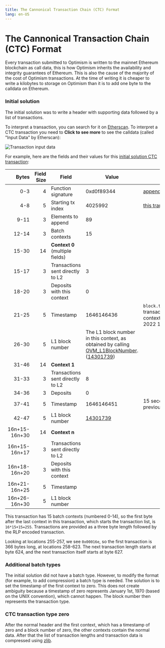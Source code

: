 ```yaml
---
title: The Cannonical Transaction Chain (CTC) Format
lang: en-US
---
```


# The Cannonical Transaction Chain (CTC) Format

Every transaction submitted to Optimism is written to the mainnet Ethereum blockchain as call data, this is how Optimism inherits the availability and integrity guarantees of Ethereum. This is also the cause of the majority of the cost of Optimism transactions. At the time of writing it is cheaper to write a kilobytes to storage on Optimism than it is to add one byte to the calldata on Ethereum.

### Initial solution

The initial solution was to write a header with supporting data followed by a list of transactions.

To interpret a transaction, you can search for it on [Etherscan](https://etherscan.io/). To interpret a CTC transaction you need to **Click to see more** to see the calldata (called "Input Data" by Etherscan):

![Transaction input data](../../src/assets/docs/protocol/compressed-ctc/input-data.png)

For example, here are the fields and their values for this [initial solution CTC transaction](https://etherscan.io/tx/0xf5a2dd9d0815ad4dcee00063ff8f8f3fd44b3bd8ffc1f7f6c7f7f0b4b086c5a7/advanced):

|         Bytes | Field Size | Field                            | Value                                                                                                                                                                                                                                                              | Comments                                                                                       |
| ------------: | ---------: | -------------------------------- | ------------------------------------------------------------------------------------------------------------------------------------------------------------------------------------------------------------------------------------------------------------------ | ---------------------------------------------------------------------------------------------- |
|           0-3 |          4 | Function signature               | 0xd0f89344                                                                                                                                                                                                                                                         | [appendSequencerBatch()](https://www.4byte.directory/signatures/?bytes4\_signature=0xd0f89344) |
|           4-8 |          5 | Starting tx index                | 4025992                                                                                                                                                                                                                                                            | [this transaction](https://optimistic.etherscan.io/tx/4025992)                                 |
|          9-11 |          3 | Elements to append               | 89                                                                                                                                                                                                                                                                 |                                                                                                |
|         12-14 |          3 | Batch contexts                   | 15                                                                                                                                                                                                                                                                 |                                                                                                |
|         15-30 |         14 | **Context 0** (multiple fields)  |                                                                                                                                                                                                                                                                    |                                                                                                |
|         15-17 |          3 | Transactions sent directly to L2 | 3                                                                                                                                                                                                                                                                  |                                                                                                |
|         18-20 |          3 | Deposits with this context       | 0                                                                                                                                                                                                                                                                  |                                                                                                |
|         21-25 |          5 | Timestamp                        | 1646146436                                                                                                                                                                                                                                                         | `block.timestamp` for transactions in this context (Tue Mar 01 2022 14:53:56 UTC)              |
|         26-30 |          5 | L1 block number                  | The L1 block number in this context, as obtained by calling [OVM\_L1BlockNumber](https://github.com/ethereum-optimism/optimism/blob/develop/packages/contracts/contracts/L2/predeploys/iOVM\_L1BlockNumber.sol). ([14301739](https://etherscan.io/block/14301739)) |                                                                                                |
|         31-46 |         14 | **Context 1**                    |                                                                                                                                                                                                                                                                    |                                                                                                |
|         31-33 |          3 | Transactions sent directly to L2 | 8                                                                                                                                                                                                                                                                  |                                                                                                |
|         34-36 |          3 | Deposits                         | 0                                                                                                                                                                                                                                                                  |                                                                                                |
|         37-41 |          5 | Timestamp                        | 1646146451                                                                                                                                                                                                                                                         | 15 seconds after the previous batch                                                            |
|         42-47 |          5 | L1 block number                  | [14301739](https://etherscan.io/block/14301739)                                                                                                                                                                                                                    |                                                                                                |
| 16n+15-16n+30 |         14 | **Context n**                    |                                                                                                                                                                                                                                                                    |                                                                                                |
| 16n+15-16n+17 |          3 | Transactions sent directly to L2 |                                                                                                                                                                                                                                                                    |                                                                                                |
| 16n+18-16n+20 |          3 | Deposits with this context       |                                                                                                                                                                                                                                                                    |                                                                                                |
| 16n+21-16n+25 |          5 | Timestamp                        |                                                                                                                                                                                                                                                                    |                                                                                                |
| 16n+26-16n+30 |          5 | L1 block number                  |                                                                                                                                                                                                                                                                    |                                                                                                |

This transaction has 15 batch contexts (numbered 0-14), so the first byte after the last context in this transaction, which starts the transaction list, is `16*15+15=255`. Transactions are provided as a three byte length followed by the RLP encoded transaction.

Looking at locations 255-257, we see `0x00016e`, so the first transaction is 366 bytes long, at locations 258-623. The next transaction length starts at byte 624, and the next transaction itself starts at byte 627.

### Additional batch types

The initial solution did not have a batch type. However, to modify the format (for example, to add compression) a batch type is needed. The solution is to set the timestamp of the first context to zero. This does not create ambiguity because a timestamp of zero represents January 1st, 1970 (based on the UNIX convention), which cannot happen. The block number then represents the transaction type.

### CTC transaction type zero

After the normal header and the first context, which has a timestamp of zero and a block number of zero, the other contexts contain the normal data. After that the list of transaction lengths and transaction data is compressed using [zlib](https://nodejs.org/api/zlib.html).
